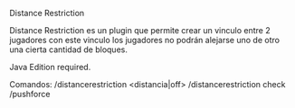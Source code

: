 Distance Restriction

Distance Restriction es un plugin que permite crear un vinculo entre 2 jugadores con este vinculo los jugadores no podrán alejarse uno de otro una cierta cantidad de bloques.

Java Edition required.

Comandos:
    /distancerestriction <jugador1> <jugador2> <distancia|off>
    /distancerestriction check <jugador>
    /pushforce <valor>
